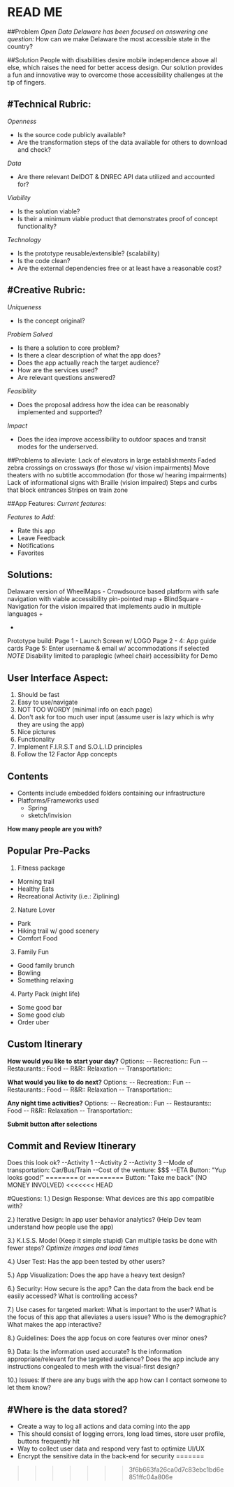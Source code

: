 # READ ME
##Problem
*Open Data Delaware has been focused on answering one question:* 
How can we make Delaware the most accessible state in the country?

##Solution
People with disabilities desire mobile independence above all else, which raises the need for better access design. 
Our solution provides a fun and innovative way to overcome those accessibility challenges at the tip of fingers.
 

#Technical Rubric:
-
*Openness*
- Is the source code publicly available?
- Are the transformation steps of the data available for others to download and check?

*Data*
- Are there relevant DelDOT &  DNREC API data utilized and accounted for?

*Viability*
- Is the solution viable?
- Is their a minimum viable product that demonstrates proof of concept functionality?

*Technology*
- Is the prototype reusable/extensible? (scalability)
- Is the code clean?
- Are the external dependencies free or at least have a reasonable cost?

#Creative Rubric:
-
*Uniqueness*
- Is the concept original?

*Problem Solved*
- Is there a solution to core problem?
- Is there a clear description of what the app does?
- Does the app actually reach the target audience?
- How are the services used?
- Are relevant questions answered?

*Feasibility*
- Does the proposal address how the idea can be reasonably implemented and supported?

*Impact*
- Does the idea improve accessibility to outdoor spaces and transit modes for the underserved.

##Problems to alleviate:
Lack of elevators in large establishments 
Faded zebra crossings on crossways (for those w/ vision impairments)
Move theaters with no subtitle accommodation (for those w/ hearing impairments) 
Lack of informational signs with Braille (vision impaired)
Steps and curbs that block entrances
Stripes on train zone

##App Features:
*Current features:*

*Features to Add:*
- Rate this app
- Leave Feedback
- Notifications
- Favorites


## Solutions:
Delaware version of WheelMaps - Crowdsource based platform with safe navigation with viable accessibility
pin-pointed map + BlindSquare - Navigation for the vision impaired that implements audio in multiple languages +

 
-
Prototype build:
Page 1 - Launch Screen w/ LOGO
Page 2 - 4: App guide cards
Page 5: Enter username & email w/ accommodations if selected
*NOTE* Disability limited to paraplegic (wheel chair) accessibility for Demo

## User Interface Aspect:
1. Should be fast
2. Easy to use/navigate
3. NOT TOO WORDY (minimal info on each page)
4. Don't ask for too much user input (assume user is lazy which is why they are using the app)
5. Nice pictures
6. Functionality 
7. Implement F.I.R.S.T and S.O.L.I.D principles 
8. Follow the 12 Factor App concepts

## Contents
- Contents include embedded folders containing our infrastructure 
- Platforms/Frameworks used
	- Spring
	- sketch/invision
	
**How many people are you with?**
	
## Popular Pre-Packs
1. Fitness package
- Morning trail
- Healthy Eats
- Recreational Activity (i.e.: Ziplining)

2. Nature Lover
- Park
- Hiking trail w/ good scenery
- Comfort Food

3. Family Fun
- Good family brunch
- Bowling
- Something relaxing

4. Party Pack (night life)
- Some good bar
- Some good club
- Order uber

## Custom Itinerary
**How would you like to start your day?**
Options: 
-- Recreation:: Fun
-- Restaurants:: Food
-- R&R:: Relaxation
-- Transportation:: 

**What would you like to do next?**
Options: 
-- Recreation:: Fun
-- Restaurants:: Food
-- R&R:: Relaxation
-- Transportation:: 

**Any night time activities?**
Options:
-- Recreation:: Fun
-- Restaurants:: Food
-- R&R:: Relaxation
-- Transportation:: 

**Submit button after selections**


## Commit and Review Itinerary
Does this look ok?
--Activity 1
--Activity 2
--Activity 3
--Mode of transportation: Car/Bus/Train
--Cost of the venture: $$$
--ETA
Button: "Yup looks good!"
======== or =========
Button: "Take me back"
(NO MONEY INVOLVED)
<<<<<<< HEAD


#Questions:
1.) Design Response:
What devices are this app compatible with?

2.) Iterative Design:
In app user behavior analytics? (Help Dev team understand how people use the app)

3.) K.I.S.S. Model (Keep it simple stupid)
Can multiple tasks be done with fewer steps?
*Optimize images and load times*

4.) User Test:
Has the app been tested by other users?

5.) App Visualization:
Does the app have a heavy text design?

6.) Security:
How secure is the app?
Can the data from the back end be easily accessed?
What is controlling access?

7.) Use cases for targeted market:
What is important to the user?
What is the focus of this app that alleviates a users issue?
Who is the demographic?
What makes the app interactive?

8.) Guidelines:
Does the app focus on core features over minor ones?

9.) Data:
Is the information used accurate?
Is the information appropriate/relevant for the targeted audience?
Does the app include any instructions congealed to mesh with the visual-first design?

10.) Issues:
If there are any bugs with the app how can I contact someone to let them know?

#Where is the data stored?
-
- Create a way to log all actions and data coming into the app
- This should consist of logging errors, long load times, store user profile, buttons frequently hit
- Way to collect user data and respond very fast to optimize UI/UX
- Encrypt the sensitive data in the back-end for security
=======
>>>>>>> 3f6b663fa26ca0d7c83ebc1bd6e851ffc04a806e

